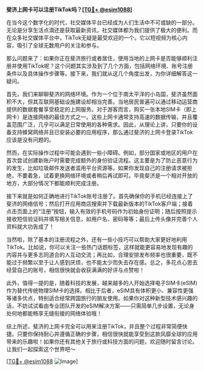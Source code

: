 **斐济上网卡可以注册TikTok吗？[[TG💪+ @esim1088](https://t.me/s/esim1088)]**

在当今这个数字化的时代，社交媒体平台已经成为人们生活中不可或缺的一部分。无论是分享生活点滴还是获取最新资讯，社交媒体都为我们提供了极大的便利。而在众多社交媒体平台中，TikTok无疑是最受欢迎的一个。它以短视频为核心内容，吸引了全球无数用户的关注和参与。

那么问题来了：如果你正在斐济旅行或者居住，使用当地的上网卡是否能够顺利注册并使用TikTok呢？这个问题其实涉及到了几个方面，包括网络环境、账号注册条件以及具体操作步骤等。接下来，我们就从这几个角度出发，为你详细解答这一疑问。

首先，我们来聊聊斐济的网络环境。作为一个位于南太平洋的小岛国，斐济虽然面积不大，但其互联网基础设施建设却相当完善。当地居民普遍可以通过移动运营商提供的数据套餐享受稳定的上网服务。对于游客而言，购买一张本地SIM卡（即上网卡）是连接网络的最佳方式之一。这些上网卡通常支持高速的数据传输，并且覆盖范围广泛，几乎可以满足日常使用的各种需求。因此，从理论上讲，只要你的设备支持蜂窝网络并且已安装必要的应用程序，那么通过斐济的上网卡登录TikTok应该是没有问题的。

然而，在实际操作过程中可能会遇到一些小障碍。例如，部分国家或地区的用户在首次尝试创建新账户时需要完成额外的身份验证流程。这主要是为了防止恶意行为的发生，比如垃圾邮件发送者滥用平台资源等。如果你发现自己的注册请求被拒绝，不要着急，试着更换网络环境或者稍后再试即可。毕竟斐济是一个相对开放的地方，大部分情况下都能顺利完成注册。

接下来就是如何正确地进行TikTok账号注册了。首先确保你的手机已经连接上了斐济的网络信号；然后打开应用商店搜索并下载最新版本的TikTok客户端；接着点击页面上的“注册”按钮，输入有效的手机号码作为初始身份证明；随后按照提示接收短信验证码并填写相关信息，如用户名、密码等等；最后上传头像并完善个人资料就大功告成了！

当然啦，除了基本的注册流程之外，还有一些小技巧可以帮助大家更好地利用TikTok。比如说，你可以关注一些热门话题标签，这样就能更容易地发现有趣的内容并与更多志同道合的人互动交流；再比如，合理安排发布频率也很重要，既不能过于频繁以至于让人感到厌烦，也不能太少而失去存在感。总之，多花点心思去经营自己的账号，相信很快就会收获满满的好评与点赞啦！

此外，值得一提的是，随着科技的发展，越来越多的人开始选择电子SIM卡(eSIM)作为替代传统物理SIM卡的选择。相比于后者，eSIM具有体积更小、兼容性更强等诸多优点，特别适合经常跨国旅行的朋友使用。如果你对这种新型技术感兴趣的话，不妨试试看由专业团队开发的eSIM解决方案——只需简单几步设置，无论身处何地都能畅享无缝衔接的网络体验哦！

综上所述，斐济的上网卡完全可以用来注册TikTok，并且整个过程非常简便快捷。只要你保持耐心并遵循正确的步骤，相信很快就能享受到这款风靡全球的应用带来的乐趣啦！如果你还有其他关于旅行或科技方面的问题，欢迎随时留言讨论。让我们一起探索这个世界吧～

[[TG💪+ @esim1088](https://t.me/s/esim1088) ![Image](https://i.postimg.cc/4NQfJmqS/Snipaste-2025-05-13-00-14-12.png)]